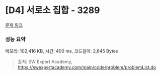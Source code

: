 # [D4] 서로소 집합 - 3289 

[문제 링크](https://swexpertacademy.com/main/code/problem/problemDetail.do?contestProbId=AWBJKA6qr2oDFAWr) 

### 성능 요약

메모리: 102,416 KB, 시간: 400 ms, 코드길이: 2,645 Bytes



> 출처: SW Expert Academy, https://swexpertacademy.com/main/code/problem/problemList.do